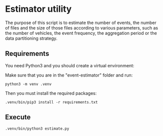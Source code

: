 # Estimator utility

The purpose of this script is to estimate the number of events, the number of files and the size of those files
according to various parameters, such as the number of vehicles, the event frequency, the aggregation period
or the data partitioning strategy.

## Requirements

You need Python3 and you should create a virtual environment:

Make sure that you are in the "event-estimator" folder and run:

```shell
python3 -m venv .venv
```

Then you must install the required packages:
```shell
.venv/bin/pip3 install -r requirements.txt
```

## Execute

```shell
.venv/bin/python3 estimate.py
```
